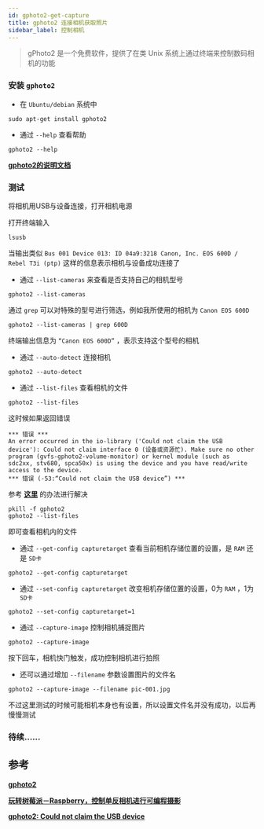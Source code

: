 ```yaml
---
id: gphoto2-get-capture
title: gphoto2 连接相机获取照片
sidebar_label: 控制相机
---
```


> gPhoto2 是一个免费软件，提供了在类 Unix 系统上通过终端来控制数码相机的功能

### 安装 `gphoto2`
- 在 `Ubuntu/debian` 系统中

``` shell
sudo apt-get install gphoto2
```

- 通过 `--help` 查看帮助

```
gphoto2 --help
```

**[gphoto2的说明文档](https://pypi.org/project/gphoto2/)**

### 测试
将相机用USB与设备连接，打开相机电源

打开终端输入

``` shell
lsusb
```

当输出类似 `Bus 001 Device 013: ID 04a9:3218 Canon, Inc. EOS 600D / Rebel T3i (ptp)` 这样的信息表示相机与设备成功连接了

- 通过 `--list-cameras` 来查看是否支持自己的相机型号

```
gphoto2 --list-cameras
```

通过 `grep` 可以对特殊的型号进行筛选，例如我所使用的相机为 `Canon EOS 600D`

```
gphoto2 --list-cameras | grep 600D
```

终端输出信息为 `“Canon EOS 600D”` ，表示支持这个型号的相机

- 通过 `--auto-detect` 连接相机

```
gphoto2 --auto-detect
```

- 通过 `--list-files` 查看相机的文件

```
gphoto2 --list-files
```

这时候如果返回错误

```
*** 错误 ***       
An error occurred in the io-library ('Could not claim the USB device'): Could not claim interface 0 (设备或资源忙). Make sure no other program (gvfs-gphoto2-volume-monitor) or kernel module (such as sdc2xx, stv680, spca50x) is using the device and you have read/write access to the device.
*** 错误 (-53:“Could not claim the USB device”) ***
```

参考 **[这里](https://askubuntu.com/questions/993876/gphoto2-could-not-claim-the-usb-device)** 的办法进行解决

```
pkill -f gphoto2
gphoto2 --list-files
```

即可查看相机内的文件

- 通过 `--get-config capturetarget` 查看当前相机存储位置的设置，是 `RAM` 还是 `SD卡`

```
gphoto2 --get-config capturetarget
```

- 通过 `--set-config capturetarget` 改变相机存储位置的设置，0为 `RAM` ，1为 `SD卡`

```
gphoto2 --set-config capturetarget=1
```

- 通过 `--capture-image` 控制相机捕捉图片

```
gphoto2 --capture-image
```

按下回车，相机快门触发，成功控制相机进行拍照
- 还可以通过增加 `--filename` 参数设置图片的文件名

```
gphoto2 --capture-image --filename pic-001.jpg
```

不过这里测试的时候可能相机本身也有设置，所以设置文件名并没有成功，以后再慢慢测试

### 待续......

## 参考
**[gphoto2](https://pypi.org/project/gphoto2/)**

**[玩转树莓派－Raspberry，控制单反相机进行可编程摄影](https://my.oschina.net/u/2306127/blog/392725/)**

**[gphoto2: Could not claim the USB device](https://askubuntu.com/questions/993876/gphoto2-could-not-claim-the-usb-device)**
